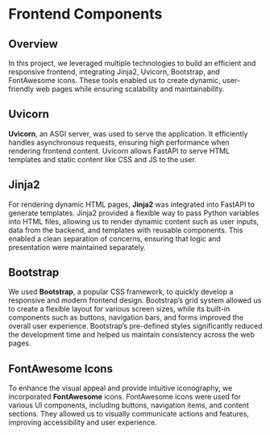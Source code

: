 # Frontend Components

## Overview

In this project, we leveraged multiple technologies to build an efficient and responsive frontend, integrating Jinja2, Uvicorn, Bootstrap, and FontAwesome icons. These tools enabled us to create dynamic, user-friendly web pages while ensuring scalability and maintainability.

## Uvicorn

**Uvicorn**, an ASGI server, was used to serve the application. It efficiently handles asynchronous requests, ensuring high performance when rendering frontend content. Uvicorn allows FastAPI to serve HTML templates and static content like CSS and JS to the user.

## Jinja2

For rendering dynamic HTML pages, **Jinja2** was integrated into FastAPI to generate templates. Jinja2 provided a flexible way to pass Python variables into HTML files, allowing us to render dynamic content such as user inputs, data from the backend, and templates with reusable components. This enabled a clean separation of concerns, ensuring that logic and presentation were maintained separately.

## Bootstrap

We used **Bootstrap**, a popular CSS framework, to quickly develop a responsive and modern frontend design. Bootstrap’s grid system allowed us to create a flexible layout for various screen sizes, while its built-in components such as buttons, navigation bars, and forms improved the overall user experience. Bootstrap’s pre-defined styles significantly reduced the development time and helped us maintain consistency across the web pages.

## FontAwesome Icons

To enhance the visual appeal and provide intuitive iconography, we incorporated **FontAwesome** icons. FontAwesome icons were used for various UI components, including buttons, navigation items, and content sections. They allowed us to visually communicate actions and features, improving accessibility and user experience.

<!-- 
Include:
1. Overview of the frontend stack.
2. Key pages and features.
-->
